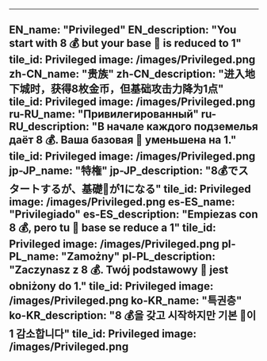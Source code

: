 ---

EN_name: "Privileged"
EN_description: "You start with 8 💰 but your base 🔸 is reduced to 1"
tile_id: Privileged
image: /images/Privileged.png
zh-CN_name: "贵族"
zh-CN_description: "进入地下城时，获得8枚金币，但基础攻击力降为1点"
tile_id: Privileged
image: /images/Privileged.png
ru-RU_name: "Привилегированный"
ru-RU_description: "В начале каждого подземелья даёт 8 💰. Ваша базовая 🔸 уменьшена на 1."
tile_id: Privileged
image: /images/Privileged.png
jp-JP_name: "特権"
jp-JP_description: "8💰でスタートするが、基礎🔸が1になる"
tile_id: Privileged
image: /images/Privileged.png
es-ES_name: "Privilegiado"
es-ES_description: "Empiezas con 8 💰, pero tu 🔸 base se reduce a 1"
tile_id: Privileged
image: /images/Privileged.png
pl-PL_name: "Zamożny"
pl-PL_description: "Zaczynasz z 8 💰. Twój podstawowy 🔸 jest obniżony do 1."
tile_id: Privileged
image: /images/Privileged.png
ko-KR_name: "특권층"
ko-KR_description: "8 💰을 갖고 시작하지만 기본 🔸이 1 감소합니다"
tile_id: Privileged
image: /images/Privileged.png
---